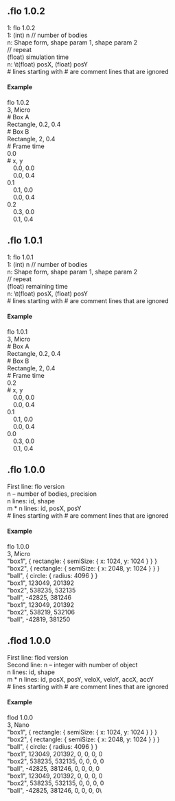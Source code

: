 ﻿## .flo 1.0.2
1: flo 1.0.2\
1: (int) n // number of bodies\
n: Shape form, shape param 1, shape param 2\
// repeat\
(float) simulation time\
n: \t(float) posX, (float) posY\
\# lines starting with \# are comment lines that are ignored
#### Example
flo 1.0.2\
3, Micro\
\# Box A\
Rectangle, 0.2, 0.4\
\# Box B\
Rectangle, 2, 0.4\
\# Frame time\
0.0\
\# x, y\
&emsp;0.0, 0.0\
&emsp;0.0, 0.4\
0.1\
&emsp;0.1, 0.0\
&emsp;0.0, 0.4\
0.2\
&emsp;0.3, 0.0\
&emsp;0.1, 0.4
## .flo 1.0.1
1: flo 1.0.1\
1: (int) n // number of bodies\
n: Shape form, shape param 1, shape param 2\
// repeat\
(float) remaining time\
n: \t(float) posX, (float) posY\
\# lines starting with \# are comment lines that are ignored
#### Example
flo 1.0.1\
3, Micro\
\# Box A\
Rectangle, 0.2, 0.4\
\# Box B\
Rectangle, 2, 0.4\
\# Frame time\
0.2\
\# x, y\
&emsp;0.0, 0.0\
&emsp;0.0, 0.4\
0.1\
&emsp;0.1, 0.0\
&emsp;0.0, 0.4\
0.0\
&emsp;0.3, 0.0\
&emsp;0.1, 0.4
## .flo 1.0.0
First line: flo version\
n – number of bodies, precision\
n lines: id, shape\
m * n lines: id, posX, posY\
\# lines starting with \# are comment lines that are ignored
#### Example
flo 1.0.0\
3, Micro\
"box1", { rectangle: { semiSize: { x: 1024, y: 1024 } } }\
"box2", { rectangle: { semiSize: { x: 2048, y: 1024 } } }\
"ball", { circle: { radius: 4096 } }\
"box1", 123049, 201392\
"box2", 538235, 532135\
"ball", -42825, 381246\
"box1", 123049, 201392\
"box2", 538219, 532106\
"ball", -42819, 381250
## .flod 1.0.0
First line: flod version\
Second line: n – integer with number of object\
n lines: id, shape\
m * n lines: id, posX, posY, veloX, veloY, accX, accY\
\# lines starting with \# are comment lines that are ignored
#### Example
flod 1.0.0\
3, Nano\
"box1", { rectangle: { semiSize: { x: 1024, y: 1024 } } }\
"box2", { rectangle: { semiSize: { x: 2048, y: 1024 } } }\
"ball", { circle: { radius: 4096 } }\
"box1", 123049, 201392, 0, 0, 0, 0\
"box2", 538235, 532135, 0, 0, 0, 0\
"ball", -42825, 381246, 0, 0, 0, 0\
"box1", 123049, 201392, 0, 0, 0, 0\
"box2", 538235, 532135, 0, 0, 0, 0\
"ball", -42825, 381246, 0, 0, 0, 0\
